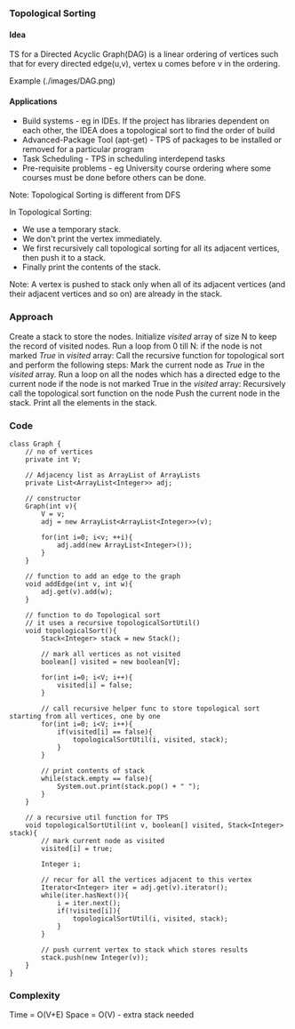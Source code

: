### Topological Sorting

#### Idea

TS for a Directed Acyclic Graph(DAG) is a linear ordering of vertices such that for every directed edge(u,v), vertex u comes before v in the ordering.

Example (./images/DAG.png)

#### Applications

- Build systems - eg in IDEs. If the project has libraries dependent on each other, the IDEA does a topological sort to find the order of build
- Advanced-Package Tool (apt-get) - TPS of packages to be installed or removed for a particular program
- Task Scheduling - TPS in scheduling interdepend tasks
- Pre-requisite problems - eg University course ordering where some courses must be done before others can be done.

Note: Topological Sorting is different from DFS

In Topological Sorting:

- We use a temporary stack.
- We don't print the vertex immediately.
- We first recursively call topological sorting for all its adjacent vertices, then push it to a stack.
- Finally print the contents of the stack.

Note: A vertex is pushed to stack only when all of its adjacent vertices (and their adjacent vertices and so on) are already in the stack.

### Approach

Create a stack to store the nodes.
Initialize _visited_ array of size N to keep the record of visited nodes.
Run a loop from 0 till N:
if the node is not marked _True_ in _visited_ array:
Call the recursive function for topological sort and perform the following steps:
Mark the current node as _True_ in the _visited_ array.
Run a loop on all the nodes which has a directed edge to the current node
if the node is not marked True in the _visited_ array:
Recursively call the topological sort function on the node
Push the current node in the stack.
Print all the elements in the stack.

### Code

```
class Graph {
    // no of vertices
    private int V;

    // Adjacency list as ArrayList of ArrayLists
    private List<ArrayList<Integer>> adj;

    // constructor
    Graph(int v){
        V = v;
        adj = new ArrayList<ArrayList<Integer>>(v);

        for(int i=0; i<v; ++i){
            adj.add(new ArrayList<Integer>());
        }
    }

    // function to add an edge to the graph
    void addEdge(int v, int w){
        adj.get(v).add(w);
    }

    // function to do Topological sort
    // it uses a recursive topologicalSortUtil()
    void topologicalSort(){
        Stack<Integer> stack = new Stack();

        // mark all vertices as not visited
        boolean[] visited = new boolean[V];

        for(int i=0; i<V; i++){
            visited[i] = false;
        }

        // call recursive helper func to store topological sort starting from all vertices, one by one
        for(int i=0; i<V; i++){
            if(visited[i] == false){
                topologicalSortUtil(i, visited, stack);
            }
        }

        // print contents of stack
        while(stack.empty == false){
            System.out.print(stack.pop() + " ");
        }
    }

    // a recursive util function for TPS
    void topologicalSortUtil(int v, boolean[] visited, Stack<Integer> stack){
        // mark current node as visited
        visited[i] = true;

        Integer i;

        // recur for all the vertices adjacent to this vertex
        Iterator<Integer> iter = adj.get(v).iterator();
        while(iter.hasNext()){
            i = iter.next();
            if(!visited[i]){
                topologicalSortUtil(i, visited, stack);
            }
        }

        // push current vertex to stack which stores results
        stack.push(new Integer(v));
    }
}
```

### Complexity

Time = O(V+E)
Space = O(V) - extra stack needed
